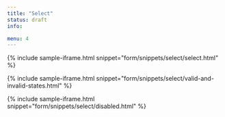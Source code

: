 ```yaml
---
title: "Select"
status: draft
info:

menu: 4
---
```


{% include sample-iframe.html snippet="form/snippets/select/select.html" %}

{% include sample-iframe.html snippet="form/snippets/select/valid-and-invalid-states.html" %}

{% include sample-iframe.html snippet="form/snippets/select/disabled.html" %}
